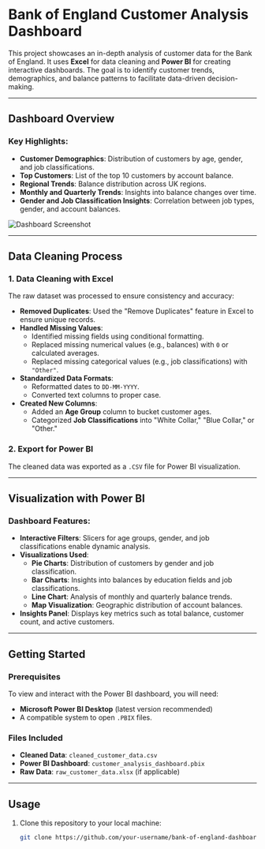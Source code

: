 # Bank of England Customer Analysis Dashboard

This project showcases an in-depth analysis of customer data for the Bank of England. It uses **Excel** for data cleaning and **Power BI** for creating interactive dashboards. The goal is to identify customer trends, demographics, and balance patterns to facilitate data-driven decision-making.

---

## Dashboard Overview

### Key Highlights:
- **Customer Demographics**: Distribution of customers by age, gender, and job classifications.
- **Top Customers**: List of the top 10 customers by account balance.
- **Regional Trends**: Balance distribution across UK regions.
- **Monthly and Quarterly Trends**: Insights into balance changes over time.
- **Gender and Job Classification Insights**: Correlation between job types, gender, and account balances.

![Dashboard Screenshot](replace-with-your-screenshot-path)

---

## Data Cleaning Process

### 1. Data Cleaning with Excel
The raw dataset was processed to ensure consistency and accuracy:

- **Removed Duplicates**: Used the "Remove Duplicates" feature in Excel to ensure unique records.
- **Handled Missing Values**:
  - Identified missing fields using conditional formatting.
  - Replaced missing numerical values (e.g., balances) with `0` or calculated averages.
  - Replaced missing categorical values (e.g., job classifications) with `"Other"`.
- **Standardized Data Formats**:
  - Reformatted dates to `DD-MM-YYYY`.
  - Converted text columns to proper case.
- **Created New Columns**:
  - Added an **Age Group** column to bucket customer ages.
  - Categorized **Job Classifications** into "White Collar," "Blue Collar," or "Other."

### 2. Export for Power BI
The cleaned data was exported as a `.CSV` file for Power BI visualization.

---

## Visualization with Power BI

### Dashboard Features:
- **Interactive Filters**: Slicers for age groups, gender, and job classifications enable dynamic analysis.
- **Visualizations Used**:
  - **Pie Charts**: Distribution of customers by gender and job classification.
  - **Bar Charts**: Insights into balances by education fields and job classifications.
  - **Line Chart**: Analysis of monthly and quarterly balance trends.
  - **Map Visualization**: Geographic distribution of account balances.
- **Insights Panel**: Displays key metrics such as total balance, customer count, and active customers.

---

## Getting Started

### Prerequisites
To view and interact with the Power BI dashboard, you will need:
- **Microsoft Power BI Desktop** (latest version recommended)
- A compatible system to open `.PBIX` files.

### Files Included
- **Cleaned Data**: `cleaned_customer_data.csv`
- **Power BI Dashboard**: `customer_analysis_dashboard.pbix`
- **Raw Data**: `raw_customer_data.xlsx` (if applicable)

---

## Usage
1. Clone this repository to your local machine:
   ```bash
   git clone https://github.com/your-username/bank-of-england-dashboard.git
